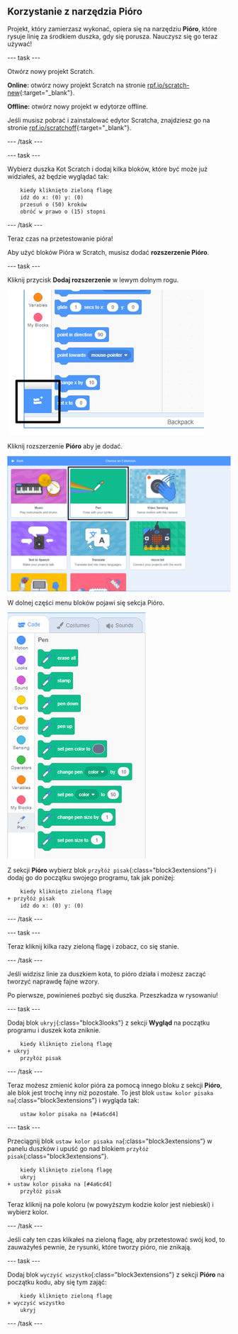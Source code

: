 ## Korzystanie z narzędzia Pióro

Projekt, który zamierzasz wykonać, opiera się na narzędziu **Pióro**, które rysuje linię za środkiem duszka, gdy się porusza. Nauczysz się go teraz używać!

\--- task \---

Otwórz nowy projekt Scratch.

**Online:** otwórz nowy projekt Scratch na stronie [rpf.io/scratch-new](http://rpf.io/scratch-new){:target="_blank"}.

**Offline:** otwórz nowy projekt w edytorze offline.

Jeśli musisz pobrać i zainstalować edytor Scratcha, znajdziesz go na stronie [rpf.io/scratchoff](http://rpf.io/scratchoff){:target="_blank"}.

\--- /task \---

\--- task \---

Wybierz duszka Kot Scratch i dodaj kilka bloków, które być może już widziałeś, aż będzie wyglądać tak:

```blocks3
    kiedy kliknięto zieloną flagę
    idź do x: (0) y: (0)
    przesuń o (50) kroków
    obróć w prawo o (15) stopni
```

\--- /task \---

Teraz czas na przetestowanie pióra!

Aby użyć bloków Pióra w Scratch, musisz dodać **rozszerzenie Pióro**.

\--- task \---

Kliknij przycisk **Dodaj rozszerzenie** w lewym dolnym rogu.

![podświetlony przycisk Dodaj rozszerzenie](images/add-extension-annotated.png)

Kliknij rozszerzenie **Pióro** aby je dodać.

![podświetlone rozszerzenie Pióro](images/click-pen-annotated.png)

W dolnej części menu bloków pojawi się sekcja Pióro.

![bloki rozszerzenia Pióro](images/pen-extension-blocks.png)

Z sekcji **Pióro** wybierz blok `przyłóż pisak`{:class="block3extensions"} i dodaj go do początku swojego programu, tak jak poniżej:

```blocks3
    kiedy kliknięto zieloną flagę
+ przyłóż pisak
    idź do x: (0) y: (0)
```

\--- /task \---

\--- task \---

Teraz kliknij kilka razy zieloną flagę i zobacz, co się stanie.

\--- /task \---

Jeśli widzisz linie za duszkiem kota, to pióro działa i możesz zacząć tworzyć naprawdę fajne wzory.

Po pierwsze, powinieneś pozbyć się duszka. Przeszkadza w rysowaniu!

\--- task \---

Dodaj blok `ukryj`{:class="block3looks"} z sekcji **Wygląd** na początku programu i duszek kota zniknie.

```blocks3
    kiedy kliknięto zieloną flagę
+ ukryj
    przyłóż pisak
```

\--- /task \---

Teraz możesz zmienić kolor pióra za pomocą innego bloku z sekcji **Pióro**, ale blok jest trochę inny niż pozostałe. To jest blok `ustaw kolor pisaka na`{:class="block3extensions"} i wygląda tak:

```blocks3
    ustaw kolor pisaka na [#4a6cd4]
```

\--- task \---

Przeciągnij blok `ustaw kolor pisaka na`{:class="block3extensions”} w panelu duszków i upuść go nad blokiem `przyłóż pisak`{:class="block3extensions”}.

```blocks3
    kiedy kliknięto zieloną flagę
    ukryj
+ ustaw kolor pisaka na [#4a6cd4]
    przyłóż pisak
```

Teraz kliknij na pole koloru (w powyższym kodzie kolor jest niebieski) i wybierz kolor.

\--- /task \---

Jeśli cały ten czas klikałeś na zieloną flagę, aby przetestować swój kod, to zauważyłeś pewnie, że rysunki, które tworzy pióro, nie znikają.

\--- task \---

Dodaj blok `wyczyść wszystko`{:class="block3extensions"} z sekcji **Pióro** na początku kodu, aby się tym zająć:

```blocks3
    kiedy kliknięto zieloną flagę
+ wyczyść wszystko
    ukryj
```

\--- /task \---